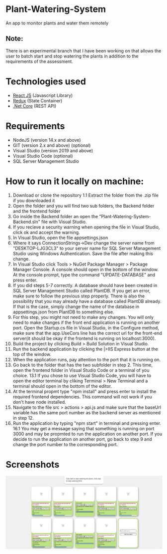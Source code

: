 # Plant-Watering-System
 An app to monitor plants and water them remotely
 
## Note: 
 There is an experimental branch that I have been working on that allows the user to batch start and stop watering the plants in addition to the requirements of the assessment.

# Technologies used
* [React JS](https://reactjs.org/) (Javascript Library)
* [Redux](https://redux.js.org/) (State Container)
* [.Net Core](https://dotnet.microsoft.com/download/dotnet/3.1) (REST API)

# Requirements

* NodeJS (version 14.x and above)
* GIT (version 2.x and above) (optional)
* Visual Studio (version 2019 and above)
* Visual Studio Code (optional)
* SQL Server Management Studio

# How to run it locally on machine:

1. Download or clone the repository
1.1 Extract the folder from the .zip file if you downloaded it
2. Open the folder and you will find two sub folders, the Backend folder and the frontend folder
3. Go inside the Backend folder an open the "Plant-Watering-System-Backend.sln" file with Visual Studio.
4. If you recieve a security warning when opening the file in Visual Studio, click ok and accept the warning.
5. In Visual Studio, open the file appsettings.json
6. Where it says ConnectionStrings->Dev change the server name from "DESKTOP-LJG3CL3" to your server name for SQL Server Management Studio using Windows Authentication. Save the file after making this change.
7. In Visual Studio click Tools > NuGet Package Manager > Package Manager Console. A console should open in the bottom of the window. At the console prompt, type the command "UPDATE-DATABASE" and press enter.
8. If you did steps 5-7 correctly. A database should have been created in SQL Server Management Studio called PlantDB. If you get an error, make sure to follow the previous step properly. There is also the possibility that you may already have a database called PlantDB already. If that is the case, simply change the name of the database in appsettings.json from PlantDB to something else.
9. For this step, you might not need to make any changes. You will only need to make changes if the front end application is running on another port. Open the Startup.cs file in Visual Studio, in the Configure method, make sure that the app.UseCors line has the correct url for the front-end server(it should be okay if the frontend is running on localhost:3000).
10. Build the project by clicking Build > Build Solution in Visual Studio.
11. Run the backend application by clicking the |>IIS Express button at the top of the window.
12. When the application runs, pay attention to the port that it is running on.
13. Go back to the folder that has the two subfolder in step 2. This time, open the frontend folder in Visual Studio Code or a terminal of you choice. 
13.1 If you chose to use Visual Studio Code, you will have to open the editor terminal by cliking Terminal > New Terminal and a terminal should open in the bottom of the editor.
14. At the terminal propmt type "npm install" and press enter to install the required frontend dependencies. This command will not work if you don't have node installed.
15. Navigate to the file src > actions > api.js and make sure that the baseUrl variable has the same port number as the backend server as mentioned in step 12.
16. Run the application by typing "npm start" in terminal and pressing enter.
16.1 You may get a message saying that something is running on port 3000 and may be propmted to run the application on another port. If you decide to run the application on another port, go back to step 9 and change the port number to the corresponding port. 

# Screenshots

![Screenshot of app](Screenshots/screenshot1.PNG)